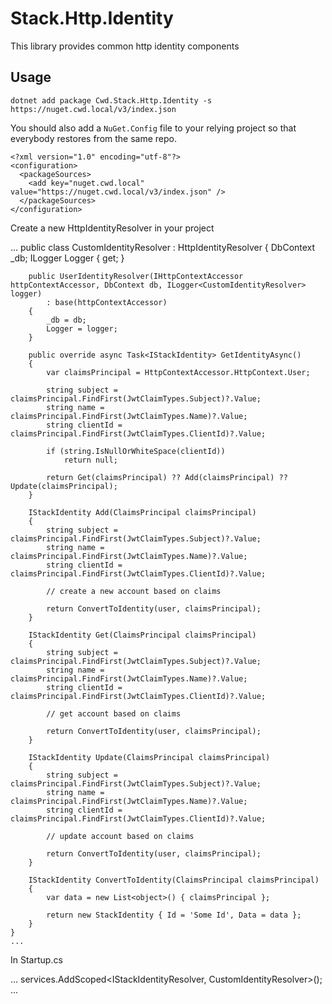 # Stack.Http.Identity

This library provides common http identity components

## Usage

`dotnet add package Cwd.Stack.Http.Identity -s https://nuget.cwd.local/v3/index.json`

You should also add a `NuGet.Config` file to your relying project so that everybody restores from the same repo.

```
<?xml version="1.0" encoding="utf-8"?>
<configuration>
  <packageSources>
    <add key="nuget.cwd.local" value="https://nuget.cwd.local/v3/index.json" />
  </packageSources>
</configuration>
```

Create a new HttpIdentityResolver in your project

...
public class CustomIdentityResolver : HttpIdentityResolver
    {
        DbContext _db;
        ILogger<CustomIdentityResolver> Logger { get; }        

        public UserIdentityResolver(IHttpContextAccessor httpContextAccessor, DbContext db, ILogger<CustomIdentityResolver> logger)
            : base(httpContextAccessor)
        {
            _db = db;
            Logger = logger;
        }

        public override async Task<IStackIdentity> GetIdentityAsync()
        {
            var claimsPrincipal = HttpContextAccessor.HttpContext.User;

            string subject = claimsPrincipal.FindFirst(JwtClaimTypes.Subject)?.Value;
            string name = claimsPrincipal.FindFirst(JwtClaimTypes.Name)?.Value;
            string clientId = claimsPrincipal.FindFirst(JwtClaimTypes.ClientId)?.Value;

            if (string.IsNullOrWhiteSpace(clientId))
                return null;

            return Get(claimsPrincipal) ?? Add(claimsPrincipal) ?? Update(claimsPrincipal);
        }

        IStackIdentity Add(ClaimsPrincipal claimsPrincipal)
        {
            string subject = claimsPrincipal.FindFirst(JwtClaimTypes.Subject)?.Value;
            string name = claimsPrincipal.FindFirst(JwtClaimTypes.Name)?.Value;
            string clientId = claimsPrincipal.FindFirst(JwtClaimTypes.ClientId)?.Value;

            // create a new account based on claims

            return ConvertToIdentity(user, claimsPrincipal);
        }

        IStackIdentity Get(ClaimsPrincipal claimsPrincipal)
        {
            string subject = claimsPrincipal.FindFirst(JwtClaimTypes.Subject)?.Value;
            string name = claimsPrincipal.FindFirst(JwtClaimTypes.Name)?.Value;
            string clientId = claimsPrincipal.FindFirst(JwtClaimTypes.ClientId)?.Value;

            // get account based on claims

            return ConvertToIdentity(user, claimsPrincipal);
        }

        IStackIdentity Update(ClaimsPrincipal claimsPrincipal)
        {
            string subject = claimsPrincipal.FindFirst(JwtClaimTypes.Subject)?.Value;
            string name = claimsPrincipal.FindFirst(JwtClaimTypes.Name)?.Value;
            string clientId = claimsPrincipal.FindFirst(JwtClaimTypes.ClientId)?.Value;

            // update account based on claims

            return ConvertToIdentity(user, claimsPrincipal);
        }

        IStackIdentity ConvertToIdentity(ClaimsPrincipal claimsPrincipal)
        {
            var data = new List<object>() { claimsPrincipal };

            return new StackIdentity { Id = 'Some Id', Data = data };
        }
    }
	...

In Startup.cs

...
services.AddScoped<IStackIdentityResolver, CustomIdentityResolver>();
...